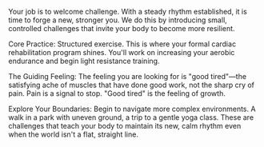 Your job is to welcome challenge. With a steady rhythm established, it is time to forge a new, stronger you. We do this by introducing small, controlled challenges that invite your body to become more resilient.

Core Practice: Structured exercise. This is where your formal cardiac rehabilitation program shines. You'll work on increasing your aerobic endurance and begin light resistance training.

The Guiding Feeling: The feeling you are looking for is "good tired"—the satisfying ache of muscles that have done good work, not the sharp cry of pain. Pain is a signal to stop. "Good tired" is the feeling of growth.

Explore Your Boundaries: Begin to navigate more complex environments. A walk in a park with uneven ground, a trip to a gentle yoga class. These are challenges that teach your body to maintain its new, calm rhythm even when the world isn't a flat, straight line.